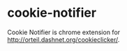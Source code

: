 cookie-notifier
===============

Cookie Notifier is chrome extension for http://orteil.dashnet.org/cookieclicker/.
